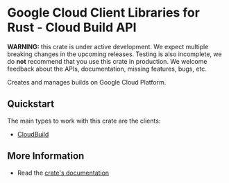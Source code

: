 # Google Cloud Client Libraries for Rust - Cloud Build API

<!-- Code generated by sidekick. DO NOT EDIT. -->

**WARNING:** this crate is under active development. We expect multiple breaking
changes in the upcoming releases. Testing is also incomplete, we do **not**
recommend that you use this crate in production. We welcome feedback about the
APIs, documentation, missing features, bugs, etc.

Creates and manages builds on Google Cloud Platform.

## Quickstart

The main types to work with this crate are the clients:

- [CloudBuild]

## More Information

- Read the [crate's documentation](https://docs.rs/google-cloud-build-v1/latest/google-cloud-build-v1)

[CloudBuild]: https://docs.rs/google-cloud-build-v1/latest/google_cloud_build_v1/client/struct.CloudBuild.html
